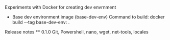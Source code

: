 Experiments with Docker for creating dev envrnment

* Base dev environment image (base-dev-env)
Command to build: docker build --tag base-dev-env:<version> .

Release notes
** 0.1.0 Git, Powershell, nano, wget, net-tools, locales